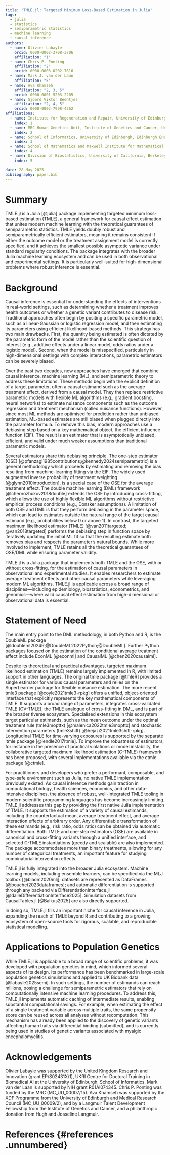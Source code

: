 ```yaml
---
title: 'TMLE.jl: Targeted Minimum Loss-Based Estimation in Julia'
tags:
  - julia
  - statistics
  - semiparametric statistics
  - machine learning
  - causal inference
authors:
  - name: Olivier Labayle
    orcid: 0000-0002-3708-3706
    affiliation: "1"
  - name: Chris P. Ponting
    affiliation: "2"
    orcid: 0000-0003-0202-7816
  - name: Mark J. van der Laan
    affiliation: "5"
  - name: Ava Khamseh
    affiliation: "2, 3, 5"
    orcid: 0000-0001-5203-2205
  - name: Sjoerd Viktor Beentjes
    affiliation: "2, 4, 5"
    orcid: 0000-0002-7998-4262
affiliations:
  - name: Institute for Regeneration and Repair, University of Edinburgh, Edinburgh EH16 4UU, United Kingdom
    index: 1
  - name: MRC Human Genetics Unit, Institute of Genetics and Cancer, University of Edinburgh, Edinburgh EH4 2XU, United Kingdom.
    index: 2
  - name: School of Informatics, University of Edinburgh, Edinburgh EH8 9AB, United Kingdom
    index: 3
  - name: School of Mathematics and Maxwell Institute for Mathematical Sciences, University of Edinburgh, Edinburgh EH9 3FD, United Kingdom
    index: 4
  - name: Division of Biostatistics, University of California, Berkeley, CA, USA
    index: 5

date: 28 May 2025
bibliography: paper.bib
---
```


# Summary

TMLE.jl is a Julia [@julia] package implementing targeted minimum loss-based estimation (TMLE), a general framework for causal effect estimation that unites modern machine learning with the theoretical guarantees of semiparametric statistics. TMLE yields doubly robust and semiparametrically efficient estimators, meaning it remains consistent if either the outcome model or the treatment assignment model is correctly specified, and it achieves the smallest possible asymptotic variance under standard regularity conditions. The package integrates with the broader Julia machine learning ecosystem and can be used in both observational and experimental settings. It is particularly well-suited for high-dimensional problems where robust inference is essential.

# Background

Causal inference is essential for understanding the effects of interventions in real-world settings, such as determining whether a treatment improves health outcomes or whether a genetic variant contributes to disease risk. Traditional approaches often begin by positing a specific parametric model, such as a linear-Gaussian or logistic regression model, and then estimating its parameters using efficient likelihood-based methods. This strategy has two main drawbacks. First, the quantity being estimated is often dictated by the parametric form of the model rather than the scientific question of interest (e.g., additive effects under a linear model, odds ratios under a logistic model). Second, when the model is misspecified, particularly in high-dimensional settings with complex interactions, parametric estimators can be severely biased.

Over the past two decades, new approaches have emerged that combine causal inference, machine learning (ML), and semiparametric theory to address these limitations. These methods begin with the explicit definition of a target parameter, often a causal estimand such as the average treatment effect, derived from a causal model. They then replace restrictive parametric models with flexible ML algorithms (e.g., gradient boosting, neural networks) to estimate nuisance components such as the outcome regression and treatment mechanism (called nuisance functions). However, since most ML methods are optimised for prediction rather than unbiased estimation, ML-based estimates are still biased when plugged directly into the parameter formula. To remove this bias, modern approaches use a debiasing step based on a key mathematical object, the efficient influence function (EIF). The result is an estimator that is asymptotically unbiased, efficient, and valid under much weaker assumptions than traditional parametric models.

Several estimators share this debiasing principle. The one-step estimator (OSE) [@pfanzagl1985contributions;@kennedy2024semiparametric] is a general methodology which proceeds by estimating and removing the bias resulting from machine-learning fitting via the EIF. The widely used augmented inverse probability of treatment weighting [@glynn2010introduction], is a special case of the OSE for the average treatment effect. The double machine learning (DML) framework [@chernozhukov2018double] extends the OSE by introducing cross-fitting, which allows the use of highly flexible ML algorithms without restrictive empirical process conditions (e.g., Donsker assumptions). A limitation of both OSE and DML is that they perform debiasing in the parameter space, which can lead to estimates outside the natural range of the target causal estimand (e.g., probabilities below 0 or above 1). In contrast, the targeted maximum likelihood estimator (TMLE) [@van2011targeted; @van2018targeted] performs the debiasing step in function space by iteratively updating the initial ML fit so that the resulting estimate both removes bias and respects the parameter’s natural bounds. While more involved to implement, TMLE retains all the theoretical guarantees of OSE/DML while ensuring parameter validity.

TMLE.jl is a Julia package that implements both TMLE and the OSE, with or without cross-fitting, for the estimation of causal parameters in observational and experimental studies. It enables researchers to estimate average treatment effects and other causal parameters while leveraging modern ML algorithms. TMLE.jl is applicable across a broad range of disciplines—including epidemiology, biostatistics, econometrics, and genomics—where valid causal effect estimation from high-dimensional or observational data is essential.

# Statement of Need

The main entry point to the DML methodology, in both Python and R, is the DoubleML package [@doubleml2024R;@DoubleML2022Python;@DoubleML]. Further Python packages focused on the estimation of the conditional average treatment effect include EconML [@econml] and CausalML [@chen2020causalml].

Despite its theoretical and practical advantages, targeted maximum likelihood estimation (TMLE) remains largely implemented in R, with limited support in other languages. The original tmle package [@tmleR] provides a single estimator for various causal parameters and relies on the SuperLearner package for flexible nuisance estimation. The more recent tmle3 package [@coyle2021tmle3-rpkg] offers a unified, object-oriented interface that explicitly represents the key mathematical components of TMLE. It supports a broad range of parameters, integrates cross-validated TMLE (CV-TMLE), the TMLE analogue of cross-fitting in DML, and is part of the broader tlverse ecosystem. Specialised extensions in this ecosystem target particular estimands, such as the mean outcome under the optimal treatment rule (tmle3mopttx) [@malenica2022tmle3mopttx] and stochastic intervention parameters (tmle3shift) [@hejazi2021tmle3shift-rpkg]. Longitudinal TMLE for time-varying exposures is supported by the separate ltmle package [@lendle2017ltmle]. To improve the robustness of estimators, for instance in the presence of practical violations or model instability, the collaborative targeted maximum likelihood estimation (C-TMLE) framework has been proposed, with several implementations available via the ctmle package [@ctmle].

For practitioners and developers who prefer a performant, composable, and type-safe environment such as Julia, no native TMLE implementation previously existed. As causal inference methods gain traction in computational biology, health sciences, economics, and other data-intensive disciplines, the absence of robust, well-integrated TMLE tooling in modern scientific programming languages has become increasingly limiting. TMLE.jl addresses this gap by providing the first native Julia implementation of TMLE. It supports the estimation of a variety of causal estimands, including the counterfactual mean, average treatment effect, and average interaction effects of arbitrary order. Any differentiable transformation of these estimands (e.g., risk ratio, odds ratio) can be obtained via automatic differentiation. Both TMLE and one-step estimators (OSE) are available in canonical and cross-fitting variants through a unified interface, and selected C-TMLE instantiations (greedy and scalable) are also implemented. The package accommodates more than binary treatments, allowing for any number of categorical treatments, an important feature for studying combinatorial intervention effects.

TMLE.jl is fully integrated into the broader Julia ecosystem. Machine learning models, including ensemble learners, can be specified via the MLJ toolbox [@blaom2020mlj]; datasets are represented as DataFrames [@bouchet2023dataframes]; and automatic differentiation is supported through any backend via DifferentiationInterface.jl [@dalleDifferentiationInterface2025]. Simulation datasets from CausalTables.jl [@Balkus2025] are also directly supported.

In doing so, TMLE.jl fills an important niche for causal inference in Julia, expanding the reach of TMLE beyond R and contributing to a growing ecosystem of open-source tools for rigorous, scalable, and reproducible statistical modelling.

# Applications to Population Genetics

While TMLE.jl is applicable to a broad range of scientific problems, it was developed with population genetics in mind, which informed several aspects of its design. Its performance has been benchmarked in large-scale population genetics simulations and applied to UK Biobank data [@labayle2025semi]. In such settings, the number of estimands can reach millions, posing a challenge for semiparametric estimators that rely on computationally intensive machine learning procedures. To address this, TMLE.jl implements automatic caching of intermediate results, enabling substantial computational savings. For example, when estimating the effect of a single treatment variable across multiple traits, the same propensity score can be reused across all analyses without recomputation. This mechanism has already been applied to the discovery of genetic variants affecting human traits via differential binding (submitted), and is currently being used in studies of genetic variants associated with myalgic encephalomyelitis.

# Acknowledgements

Olivier Labayle was supported by the United Kingdom Research and Innovation (grant EP/S02431X/1), UKRI Centre for Doctoral Training in Biomedical AI at the University of Edinburgh, School of Informatics.
Mark van der Laan is supported by NIH grant R01AI074345.
Chris P. Ponting was funded by the MRC (MC_UU_00007/15).
Ava Khamseh was supported by the XDF Programme from the University of Edinburgh and Medical Research Council (MC_UU_00009/2), and by a Langmuir Talent Development Fellowship from the Institute of Genetics and Cancer, and a philanthropic donation from Hugh and Josseline Langmuir.

# References {#references .unnumbered}
